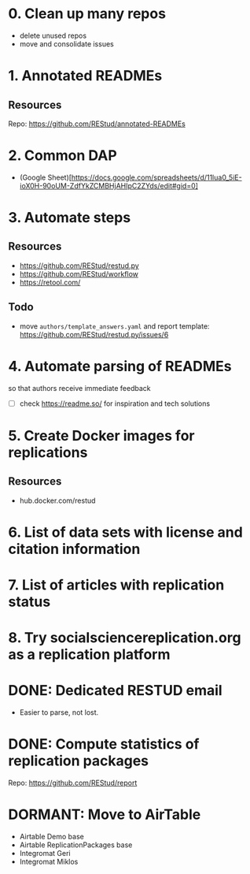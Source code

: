 # 0. Clean up many repos
- delete unused repos
- move and consolidate issues

# 1. Annotated READMEs
## Resources
Repo: https://github.com/REStud/annotated-READMEs

# 2. Common DAP
- (Google Sheet)[https://docs.google.com/spreadsheets/d/11lua0_5iE-ioX0H-90oUM-ZdfYkZCMBHjAHIpC2ZYds/edit#gid=0]

# 3. Automate steps
## Resources
- https://github.com/REStud/restud.py
- https://github.com/REStud/workflow
- https://retool.com/

## Todo
- move `authors/template_answers.yaml` and report template: https://github.com/REStud/restud.py/issues/6

# 4. Automate parsing of READMEs
so that authors receive immediate feedback
- [ ] check https://readme.so/ for inspiration and tech solutions

# 5. Create Docker images for replications
## Resources
- hub.docker.com/restud

# 6. List of data sets with license and citation information

# 7. List of articles with replication status

# 8. Try socialsciencereplication.org as a replication platform

# DONE: Dedicated RESTUD email
- Easier to parse, not lost.

# DONE: Compute statistics of replication packages
Repo: https://github.com/REStud/report

# DORMANT: Move to AirTable
- Airtable Demo base
- Airtable ReplicationPackages base
- Integromat Geri
- Integromat Miklos
